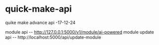 # quick-make-api
quike make advance api -17-12-24


module api -- http://127.0.0.1:5000/v1/module/ai-powered
module update api -- http://localhost:5000/api/update-module